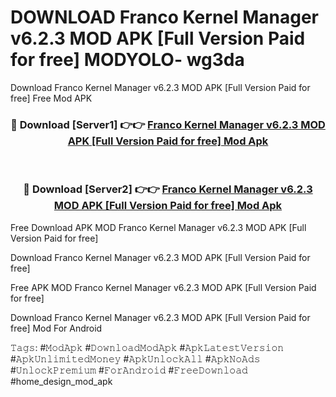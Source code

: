 # DOWNLOAD Franco Kernel Manager v6.2.3 MOD APK [Full Version Paid for free] MODYOLO- wg3da
Download Franco Kernel Manager v6.2.3 MOD APK [Full Version Paid for free] Free Mod APK

<div align="center">
<h3>🔴 Download [Server1] 👉👉 <a href="https://apk-comot.site?title=Franco_Kernel_Manager_v6.2.3_MOD_APK_[Full_Version_Paid_for_free]">Franco Kernel Manager v6.2.3 MOD APK [Full Version Paid for free] Mod Apk</a></h3><br>

<h3>🔴 Download [Server2] 👉👉 <a href="https://apk-comot.site?title=Franco_Kernel_Manager_v6.2.3_MOD_APK_[Full_Version_Paid_for_free]">Franco Kernel Manager v6.2.3 MOD APK [Full Version Paid for free] Mod Apk</a></h3>
</div>


Free Download APK MOD Franco Kernel Manager v6.2.3 MOD APK [Full Version Paid for free]

Download Franco Kernel Manager v6.2.3 MOD APK [Full Version Paid for free] 

Free APK MOD Franco Kernel Manager v6.2.3 MOD APK [Full Version Paid for free] 

Download Franco Kernel Manager v6.2.3 MOD APK [Full Version Paid for free] Mod For Android

𝚃𝚊𝚐𝚜: #𝙼𝚘𝚍𝙰𝚙𝚔 #𝙳𝚘𝚠𝚗𝚕𝚘𝚊𝚍𝙼𝚘𝚍𝙰𝚙𝚔 #𝙰𝚙𝚔𝙻𝚊𝚝𝚎𝚜𝚝𝚅𝚎𝚛𝚜𝚒𝚘𝚗 #𝙰𝚙𝚔𝚄𝚗𝚕𝚒𝚖𝚒𝚝𝚎𝚍𝙼𝚘𝚗𝚎𝚢 #𝙰𝚙𝚔𝚄𝚗𝚕𝚘𝚌𝚔𝙰𝚕𝚕 #𝙰𝚙𝚔𝙽𝚘𝙰𝚍𝚜 #𝚄𝚗𝚕𝚘𝚌𝚔𝙿𝚛𝚎𝚖𝚒𝚞𝚖 #𝙵𝚘𝚛𝙰𝚗𝚍𝚛𝚘𝚒𝚍 #𝙵𝚛𝚎𝚎𝙳𝚘𝚠𝚗𝚕𝚘𝚊𝚍 #home_design_mod_apk